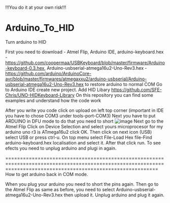 !!!You do it at your own risk!!!

# Arduino_To_HID
Turn arduino to HID 

First you need to download - Atmel Flip, Arduino IDE, arduino-keyboard.hex - https://github.com/coopermaa/USBKeyboard/blob/master/firmware/Arduino-keyboard-0.3.hex, Arduino-usbserial-atmega16u2-Uno-Rev3.hex - https://github.com/arduino/ArduinoCore-avr/blob/master/firmwares/atmegaxxu2/arduino-usbserial/Arduino-usbserial-atmega16u2-Uno-Rev3.hex to restore arduino to normal COM
Go to Arduino IDE create new project.
Add HID Libary   https://github.com/SFE-Chris/UNO-HIDKeyboard-Library
On this repository you can find some examples and understand how the code work

After you write you code click on upload on left top corner (important in IDE you have to chose COM3 under tools-port-COM3)
Next you have to put ARDUINO in DFU mode to do that you need to short ![image](https://user-images.githubusercontent.com/90273406/170819092-6b1f80ac-9716-4226-bfa9-1fed6730d968.png)
Next go to the Atmel Flip
Click on Device Selection and select yours microprocesor for my arduino uno r3 is ATmega16u2 click OK. Then click on next icon (USB) select USB or press ctrl-u.
On top menu select File-Load Hex file-Find arduino-keyboard.hex localisation and select it. After that click run. To see efects you need to unplug arduino and plugi in again. 

================================================================================================================================================================
How to get arduino back in COM mode.



When you plug your arduino you need to short the pins again. Then go to the Atmel Flip as same as before, you need to select Arduino-usbserial-atmega16u2-Uno-Rev3.hex then upload it. Unplug arduino and plug it again.


